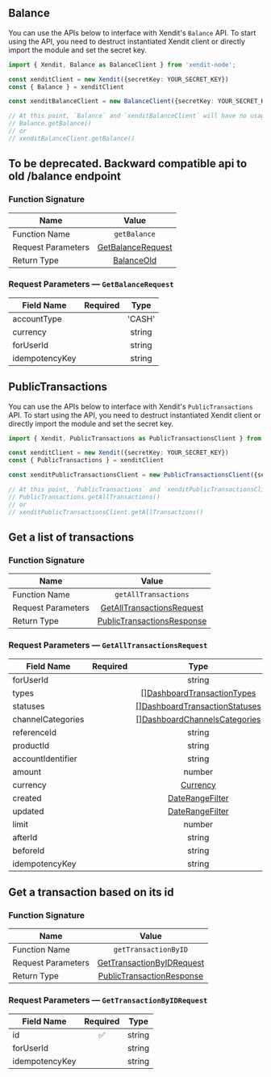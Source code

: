 ## Balance
You can use the APIs below to interface with Xendit's `Balance` API.
To start using the API, you need to destruct instantiated Xendit client or directly import the module and set the secret key.

```typescript
import { Xendit, Balance as BalanceClient } from 'xendit-node';

const xenditClient = new Xendit({secretKey: YOUR_SECRET_KEY})
const { Balance } = xenditClient

const xenditBalanceClient = new BalanceClient({secretKey: YOUR_SECRET_KEY})

// At this point, `Balance` and `xenditBalanceClient` will have no usage difference, for example:
// Balance.getBalance()
// or
// xenditBalanceClient.getBalance()
```

## To be deprecated. Backward compatible api to old /balance endpoint


### Function Signature
| Name          |    Value 	     |
|--------------------|:-------------:|
| Function Name | `getBalance` |
| Request Parameters  |  [GetBalanceRequest](#request-parameters--GetBalanceRequest)	 |
| Return Type  |  [BalanceOld](balance_and_transaction/models/BalanceOld.md) |

### Request Parameters — `GetBalanceRequest`
| Field Name |  Required  |   Type 	   |
|-----------|:----------:|:----------:|
| accountType |  | &#39;CASH&#39; | &#39;HOLDING&#39; | &#39;TAX&#39; |
| currency |  | string |
| forUserId |  | string |
| idempotencyKey |  | string |

## PublicTransactions
You can use the APIs below to interface with Xendit's `PublicTransactions` API.
To start using the API, you need to destruct instantiated Xendit client or directly import the module and set the secret key.

```typescript
import { Xendit, PublicTransactions as PublicTransactionsClient } from 'xendit-node';

const xenditClient = new Xendit({secretKey: YOUR_SECRET_KEY})
const { PublicTransactions } = xenditClient

const xenditPublicTransactionsClient = new PublicTransactionsClient({secretKey: YOUR_SECRET_KEY})

// At this point, `PublicTransactions` and `xenditPublicTransactionsClient` will have no usage difference, for example:
// PublicTransactions.getAllTransactions()
// or
// xenditPublicTransactionsClient.getAllTransactions()
```

## Get a list of transactions


### Function Signature
| Name          |    Value 	     |
|--------------------|:-------------:|
| Function Name | `getAllTransactions` |
| Request Parameters  |  [GetAllTransactionsRequest](#request-parameters--GetAllTransactionsRequest)	 |
| Return Type  |  [PublicTransactionsResponse](balance_and_transaction/models/PublicTransactionsResponse.md) |

### Request Parameters — `GetAllTransactionsRequest`
| Field Name |  Required  |   Type 	   |
|-----------|:----------:|:----------:|
| forUserId |  | string |
| types |  | [[]DashboardTransactionTypes](balance_and_transaction/models/DashboardTransactionTypes.md) |
| statuses |  | [[]DashboardTransactionStatuses](balance_and_transaction/models/DashboardTransactionStatuses.md) |
| channelCategories |  | [[]DashboardChannelsCategories](balance_and_transaction/models/DashboardChannelsCategories.md) |
| referenceId |  | string |
| productId |  | string |
| accountIdentifier |  | string |
| amount |  | number |
| currency |  | [Currency](balance_and_transaction/models/Currency.md) |
| created |  | [DateRangeFilter](balance_and_transaction/models/DateRangeFilter.md) |
| updated |  | [DateRangeFilter](balance_and_transaction/models/DateRangeFilter.md) |
| limit |  | number |
| afterId |  | string |
| beforeId |  | string |
| idempotencyKey |  | string |

## Get a transaction based on its id


### Function Signature
| Name          |    Value 	     |
|--------------------|:-------------:|
| Function Name | `getTransactionByID` |
| Request Parameters  |  [GetTransactionByIDRequest](#request-parameters--GetTransactionByIDRequest)	 |
| Return Type  |  [PublicTransactionResponse](balance_and_transaction/models/PublicTransactionResponse.md) |

### Request Parameters — `GetTransactionByIDRequest`
| Field Name |  Required  |   Type 	   |
|-----------|:----------:|:----------:|
| id | ✅ | string |
| forUserId |  | string |
| idempotencyKey |  | string |

